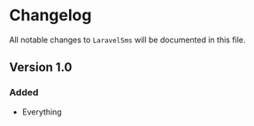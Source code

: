 # Changelog

All notable changes to `LaravelSms` will be documented in this file.

## Version 1.0

### Added
- Everything
